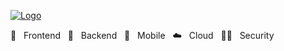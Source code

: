 [![Logo](https://media-exp1.licdn.com/dms/image/C4E1BAQFzILIJzXXZVA/company-background_10000/0/1605470740328?e=1606852800&v=beta&t=71JX8DPMkOSd2nAMcOB52tnpUMhvlOjiijIWWLS7Qhc "Logo")](https://baycode.eu)

💙&nbsp;&nbsp;&nbsp;Frontend&nbsp;&nbsp;&nbsp;🖤&nbsp;&nbsp;&nbsp;Backend&nbsp;&nbsp;&nbsp;📱&nbsp;&nbsp;&nbsp;Mobile&nbsp;&nbsp;&nbsp;☁️️&nbsp;&nbsp;&nbsp;Cloud&nbsp;&nbsp;&nbsp;👮🏻&nbsp;&nbsp;&nbsp;Security
